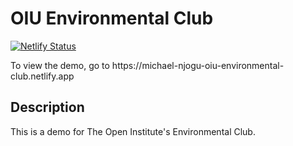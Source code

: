 <h1>OIU Environmental Club</h1>

[![Netlify Status](https://api.netlify.com/api/v1/badges/8e40fae3-2792-46fa-b1b0-0b4f38b8f6de/deploy-status)](https://app.netlify.com/sites/michael-njogu-oiu-environmental-club/deploys)

<p>To view the demo, go to https://michael-njogu-oiu-environmental-club.netlify.app</p>

<h2>Description</h2>
<p>This is a demo for The Open Institute's Environmental Club.</p>